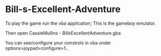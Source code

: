 # Bill-s-Excellent-Adventure

To play the game run the vba application; This is the gameboy emulator. 

Then open CassieMullins - BillsExcellentAdventure.gba

You can see/configure your constrols in vba under options>joypad>configure>1..
